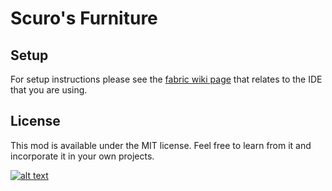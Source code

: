 # Scuro's Furniture

## Setup

For setup instructions please see the [fabric wiki page](https://fabricmc.net/wiki/tutorial:setup) that relates to the IDE that you are using.

## License

This mod is available under the MIT license. Feel free to learn from it and incorporate it in your own projects.

[![alt text](https://i.imgur.com/c1DH9VL.png)](https://minecraft.curseforge.com/projects/fabric-language-kotlin)